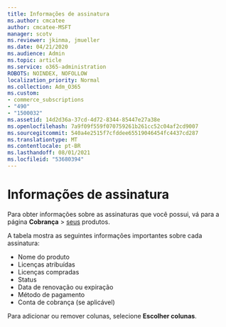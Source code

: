 ```yaml
---
title: Informações de assinatura
ms.author: cmcatee
author: cmcatee-MSFT
manager: scotv
ms.reviewer: jkinma, jmueller
ms.date: 04/21/2020
ms.audience: Admin
ms.topic: article
ms.service: o365-administration
ROBOTS: NOINDEX, NOFOLLOW
localization_priority: Normal
ms.collection: Adm_O365
ms.custom:
- commerce_subscriptions
- "490"
- "1500032"
ms.assetid: 14d2d36a-37cd-4d72-8344-85447e27a38e
ms.openlocfilehash: 7a9f09f559f070759261b261cc52c04af2cd9007
ms.sourcegitcommit: 540a4e2515f7cfddee65519046454fc4437cd287
ms.translationtype: MT
ms.contentlocale: pt-BR
ms.lasthandoff: 08/01/2021
ms.locfileid: "53680394"
---
```

# <a name="subscription-information"></a>Informações de assinatura

Para obter informações sobre as assinaturas que você possui, vá para a página **Cobrança** \> [seus](https://go.microsoft.com/fwlink/p/?linkid=842054) produtos.
  
A tabela mostra as seguintes informações importantes sobre cada assinatura:
  
- Nome do produto
- Licenças atribuídas
- Licenças compradas
- Status
- Data de renovação ou expiração
- Método de pagamento
- Conta de cobrança (se aplicável)
 
Para adicionar ou remover colunas, selecione **Escolher colunas**.